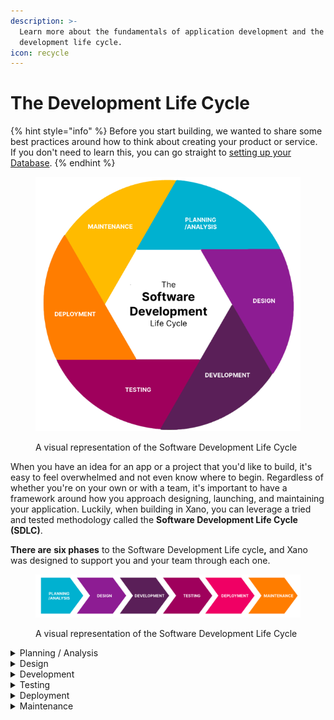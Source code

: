 ```yaml
---
description: >-
  Learn more about the fundamentals of application development and the software
  development life cycle.
icon: recycle
---
```


# The Development Life Cycle

{% hint style="info" %}
Before you start building, we wanted to share some best practices around how to think about creating your product or service. If you don't need to learn this, you can go straight to [setting up your Database](broken-reference).
{% endhint %}

<figure><img src="../.gitbook/assets/image (47).png" alt="" width="450"><figcaption><p>A visual representation of the Software Development Life Cycle</p></figcaption></figure>

When you have an idea for an app or a project that you'd like to build, it's easy to feel overwhelmed and not even know where to begin. Regardless of whether you're on your own or with a team, it's important to have a framework around how you approach designing, launching, and maintaining your application. Luckily, when building in Xano, you can leverage a tried and tested methodology called the **Software Development Life Cycle (SDLC)**.

**There are** **six phases** to the Software Development Life cycl&#x65;**,** and Xano was designed to support you and your team through each one.

<figure><img src="../.gitbook/assets/image (48).png" alt=""><figcaption><p>A visual representation of the Software Development Life Cycle</p></figcaption></figure>

<details>

<summary>Planning / Analysis</summary>

The first stage of the SLDC usually consists of two parts: **planning** and **analysis**.\
\
Gather requirements passively or actively from potential customers or other relevant stakeholders, and ensure you are solving a real problem. You would then be able to analyze the feasibility of creating the product, revenue potential, cost, and more.

Once you decide what you're building is in line with stakeholder goals, addresses user needs, and is feasible to create, you can move to the second stage.

</details>

<details>

<summary>Design</summary>

The design phase is where you start to put your ideas to paper. This might include creating actual designs in a tool like [Figma](https://www.figma.com/), or going higher level and using a tool like [Miro](https://miro.com/) to create a wireframe or flowchart. From a Xano perspective, this is where you would start designing a data model.

</details>

<details>

<summary>Development</summary>

With a solid foundation to work with, this phase is where the actual development happens and where you turn specifications and designs into an actual product. This phase usually takes the most time, so setting expectations with yourself and the stakeholders you are working with is important.

Xano helps accelerate this stage with features like:

* [Generation of API CRUD Operations](https://docs.xano.com/api/the-basics/crud-operations)
* [Auto-Documentation](https://docs.xano.com/api/auto-documentation)
* [Real-time Collaboration](https://docs.xano.com/team-collaboration/real-time-collaboration)

If you're working with a team, you can leverage Xano features like [real-time collaboration](https://docs.xano.com/team-collaboration/real-time-collaboration) to seamlessly work within the same workspace, or create [Branches and Merge](https://docs.xano.com/api/branches-and-merging) them in when you're ready to move to the testing phase.

</details>

<details>

<summary>Testing</summary>

Before launching any product or service, it's important to have everything tested. At this phase, you would have a quality assurance (QA) team step in to run tests, but if you're on your own, you'll need to think through every part of testing your product which is more than just fixing critical bugs.

This might sound easier than it seems, but it's essential to test all the different permutations and ways that your users might interact with your application. Here are some different types of testing that you can do in this phase.

* **Performance testing** Is your product ready to handle the traffic/storage requirements?
* **Functional testing** Does your application meet the requirements set for in the Planning/Analysis phase?
* **Security testing** Is your data in a secure place, and do you meet the appropriate compliance certifications within your country, or if you're dealing with sensitive data?
* **Unit testing** Does every part of your app work the way it's supposed to?
* **Usability testing** Do your users actually understand how to use your app?

**Xano provides a few features to help you in this phase**. Using Unit Tests and [Data Sources](https://docs.xano.com/database/data-sources) can help you use dummy data without affecting what will be live in production. We support drafts to help you and your team get things right before Publishing. [Branches](https://docs.xano.com/api/branches-and-merging) can be used to create separate testing environments (Development, Staging, Production). For more complex use cases, Xano also supports [Xano Link](https://docs.xano.com/enterprise-plan/xano-link), which allows you to keep all of your Workspaces and Instances in sync with a master so your customers have a consistent experience.

</details>

<details>

<summary>Deployment</summary>

The Deployment stage is where your product or service is shipped to its intended user(s). This process can depend on the nature of what is being released; however, it's best practice to launch to a small set of users (typically called a canary release).

</details>

<details>

<summary>Maintenance</summary>

Maintenance is typically the last stage of the SDLC; however, in today's world, people are moving toward a more [Agile software development](https://monday.com/blog/rnd/agile-sdlc/) approach where the product or service is continually improved, and sometimes the feedback from users makes it necessary to go back to the first step of the SDLC. This is why most images of the SDLC that you find are circular because it is a process that keeps repeating itself once you find something that's working.

</details>
